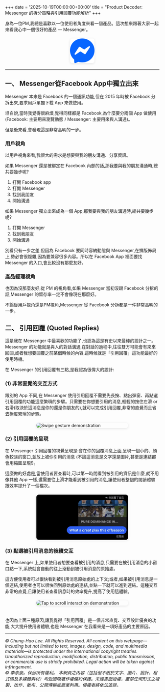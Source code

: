 +++
date = '2025-10-19T00:00:00+00:00'
title = "Product Decoder: Messenger 的拆分策略與引用回覆功能解析"
+++


身為一位PM,我總是喜歡以一位使用者角度來看一個產品。這次想來跟著大家一起來看我心中一個很好的產品 — Messenger。

<img src="pic1.png" alt="logo of messenger" width="80" style="display: block; margin: 20px auto; border-radius: 8px; box-shadow: 0 2px 8px rgba(0,0,0,0.1);">

---

## 一、 Messenger從Facebook App中獨立出來

Messenger 本來是 Facebook 的一個通訊功能,但在 2015 年時被 Facebook 分拆出來,要求用戶單獨下載 App 來做使用。

坦白說,當時我覺得很麻煩,覺得同樣都是 Facebook,為什麼要分兩個 App 做使用 (Facebook: 主要用來瀏覽動態 / Messenger: 主要用來與人溝通)。

但是後來看,會發現這是非常高明的一步。

### 用戶視角

以用戶視角來看,我很大的需求是想要與我的朋友溝通、分享資訊。

如果 Messenger 還是被綁定在 Facebook 內部的話,那我要與我的朋友溝通時,總共要幾步呢?

1. 打開 Facebook app
2. 打開 Messenger
3. 找到我朋友
4. 開始溝通

如果 Messenger 獨立出來成為一個 App,那我要與我的朋友溝通時,總共要幾步呢?

1. 打開 Messenger
2. 找到我朋友
3. 開始溝通

別看只有一步之差,但因為 Facebook 要同時容納動態與 Messenger,在排版佈局上,勢必會很複雜,因為要兼容很多內容。所以在 Facebook App 裡面要找 Messenger 的入口,會比較沒有那麼友好。

### 產品經理視角

也因為沒那麼友好,從 PM 的視角看,如果 Messenger 當初沒跟 Facebook 分拆的話,Messenger 的留存率一定不會像現在那麼好。

不論從用戶視角還是PM視角,Messenger 從 Facebook 分拆都是一件非常高明的一步。

## 二、 引用回覆 (Quoted Replies)

這是我在 Messenger 中最喜歡的功能了,也認為這是有史以來最棒的設計之一。Messenger 的功能就是與人的對話溝通,在對話的過程中,往往雙方可能會有來來回回,或者我想要回覆之前某個時候的內容,這時候就是「引用回覆」這功能最好的使用時機。

在 Messenger 的引用回覆有三點,是我認為很偉大的設計:

### (1) 非常直覺的交互方式

跟別的 App 不同,在 Messenger 使用引用回覆不需要先長按、點出彈窗、再點選引用回覆的功能這麼繁瑣的步驟。只需要在你想要引用的消息,輕輕的按住左滑 or 右滑(取決於這消息是你的還是你朋友的),就可以完成引用回覆,非常的直覺而且省去極度繁瑣的步驟。

<img src="gif1.GIF" alt="Swipe gesture demonstration" width="300" style="display: block; margin: 20px auto; border-radius: 8px; box-shadow: 0 2px 8px rgba(0,0,0,0.1);">

### (2) 引用回覆的呈現

在 Messenger 引用回覆的視覺呈現是:會在你的回覆消息上面,呈現一個小的、顏色較淡的窗口,並放上被你引用的消息 (不論這消息是文字還是圖片,甚至是連結都會用縮圖呈現!)。

這麼做的好處是,當使用者要查看時,可以第一時間看到被引用的資訊是什麼,就不用像其他 App 一樣,還需要往上滑才能看到被引用的消息,讓使用者整個的閱讀體驗跟效率提升了一個檔次。

<img src="pic.jpg" alt="Quoted reply visual example" width="300" style="display: block; margin: 20px auto; border-radius: 8px; box-shadow: 0 2px 8px rgba(0,0,0,0.1);">

### (3) 點選被引用消息的後續交互

在 Messenger 上,如果使用者想要查看被引用的消息,只需要在被引用消息的小窗口點一下,系統就會自動的往上滾動到被引用消息的原始處。

這方便使用者可以很快看到被引用消息原始處的上下文;或者,如果被引用消息是一個連結,使用者也可以很快回到原始處的連結,並點一下就可以進到連結。這種交互非常的直覺,且讓使用者查看訊息時的效率提升,提高了使用這體驗。

<img src="gif2.GIF" alt="Tap to scroll interaction demonstration" width="300" style="display: block; margin: 20px auto; border-radius: 8px; box-shadow: 0 2px 8px rgba(0,0,0,0.1);">

<br>
也因為上面三種原因,讓我覺得「引用回覆」是一個非常直覺、交互設計優良的功能,大大提升使用者體驗,也是 Messenger 在我看來是一項好產品的主要原因。





---
*© Chung-Hao Lee. All Rights Reserved.
All content on this webpage—including but not limited to text, images, design, code, and multimedia materials—is protected under the international copyright treaties. Unauthorized reproduction, modification, distribution, public transmission, or commercial use is strictly prohibited. Legal action will be taken against infringement.* <br>
*© 李崇豪。保留所有權利。
本網頁之內容（包括但不限於文字、圖片、設計、程式碼及多媒體素材）均受國際著作權條約保護。未經書面授權，嚴禁任何形式之複製、改作、散布、公開傳輸或商業利用。侵權者將依法追訴。*
